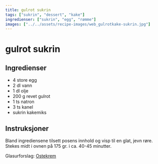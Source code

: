 ```yaml
---
title: gulrot sukrin
tags: ["sukrin", "dessert", "kake"]
ingredienser: ["sukrin", "egg", "rømme"]
images: ["../../assets/recipe-images/web_gulrotkake-sukrin.jpg"]
---
```


# gulrot sukrin

## Ingredienser

- 4 store egg
- 2 dl vann
- 1 dl olje
- 200 g revet gulrot
- 1 ts natron
- 3 ts kanel
- sukrin kakemiks

## Instruksjoner

Bland ingrediensene tilsett posens innhold og visp til en glat, jevn røre. Stekes midt i ovnen på 175 gr. i ca. 40-45 minutter.

Glasurforslag: [Ostekrem](./ostekrem-sukrin)

